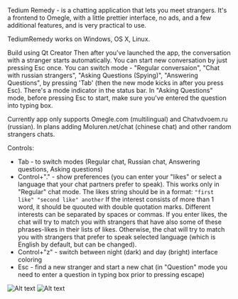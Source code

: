 Tedium Remedy - is a chatting application that lets you meet strangers.
It's a frontend to Omegle, with a little prettier interface, no ads, and a few additional features, and is very practical to use.

TediumRemedy works on Windows, OS X, Linux.

Build using Qt Creator
Then after you've launched the app, the conversation with a stranger starts automatically.
You can start new conversation by just pressing Esc once.
You can switch mode - "Regular conversaion", "Chat with russian strangers", "Asking Questions (Spying)", "Answering Questions", by pressing 'Tab' (then the new mode kicks in after you press Esc). There's a mode indicator in the status bar.
In "Asking Questions" mode, before pressing Esc to start, make sure you've entered the question into typing box.

Currently app only supports Omegle.com (multilingual) and Chatvdvoem.ru (russian). In plans adding Moluren.net/chat (chinese chat) and other random strangers chats.

Controls:
* Tab - to switch modes (Regular chat, Russian chat, Answering questions, Asking questions)
* Control+"." - show preferences (you can enter your "likes" or select a language that your chat partners prefer to speak). 
This works only in "Regular" chat mode. The likes string should be in a format:
 `"first like" "second like" another`
If the interest consists of more than 1 word, it should be quouted with double quotation marks. Different interests can be separated by spaces or commas. 
If you enter likes, the chat will try to match you with strangers that have also some of these phrases-likes in their lists of likes. Otherwise, the chat will try to match you with strangers that prefer to speak selected language (which is English by default, but can be changed).
* Control+"z" - switch between night (dark) and day (bright) interface coloring
* Esc - find a new stranger and start a new chat (in "Question" mode you need to enter a question in typing box prior to pressing escape)

![Alt text](https://raw.github.com/TediumRemedy/TediumRemedy/master/screenshots/MainWindow.png)
![Alt text](https://raw.github.com/TediumRemedy/TediumRemedy/master/screenshots/Preferences.png)
